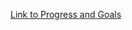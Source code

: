 [Link to Progress and Goals](ProgressAndGoals.md)

<!-- # flask-api
An example flask rest API server.

To build production, type `make prod`.

To create the env for a new developer, run `make dev_env`.
 -->



